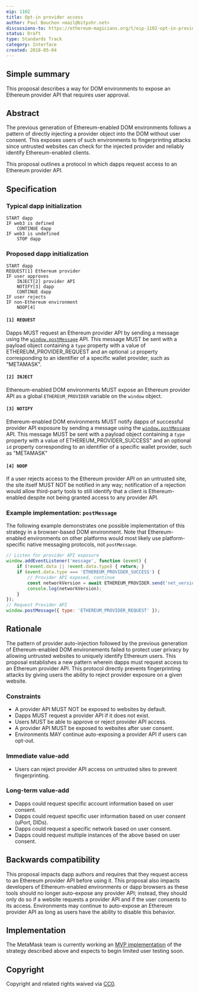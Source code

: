 ```yaml
---
eip: 1102
title: Opt-in provider access
author: Paul Bouchon <mail@bitpshr.net>
discussions-to: https://ethereum-magicians.org/t/eip-1102-opt-in-provider-access/414
status: Draft
type: Standards Track
category: Interface
created: 2018-05-04
---
```


## Simple summary

This proposal describes a way for DOM environments to expose an Ethereum provider API that requires user approval.

## Abstract

The previous generation of Ethereum-enabled DOM environments follows a pattern of directly injecting a provider object into the DOM without user consent. This exposes users of such environments to fingerprinting attacks since untrusted websites can check for the injected provider and reliably identify Ethereum-enabled clients.

This proposal outlines a protocol in which dapps request access to an Ethereum provider API.

## Specification

### Typical dapp initialization

```
START dapp
IF web3 is defined
    CONTINUE dapp
IF web3 is undefined
    STOP dapp
```

### Proposed dapp initialization

```
START dapp
REQUEST[1] Ethereum provider
IF user approves
    INJECT[2] provider API
    NOTIFY[3] dapp
    CONTINUE dapp
IF user rejects
IF non-Ethereum environment
    NOOP[4]
```

#### `[1] REQUEST`

Dapps MUST request an Ethereum provider API by sending a message using the [`window.postMessage`](https://developer.mozilla.org/en-US/docs/Web/API/Window/postMessage) API. This message MUST be sent with a payload object containing a `type` property with a value of ETHEREUM_PROVIDER_REQUEST and an optional `id` property corresponding to an identifier of a specific wallet provider, such as "METAMASK".

#### `[2] INJECT`

Ethereum-enabled DOM environments MUST expose an Ethereum provider API as a global `ETHEREUM_PROVIDER` variable on the `window` object.

#### `[3] NOTIFY`

Ethereum-enabled DOM environments MUST notify dapps of successful provider API exposure by sending a message using the [`window.postMessage`](https://developer.mozilla.org/en-US/docs/Web/API/Window/postMessage) API. This message MUST be sent with a payload object containing a `type` property with a value of ETHEREUM_PROVIDER_SUCCESS" and an optional `id` property corresponding to an identifier of a specific wallet provider, such as "METAMASK"

#### `[4] NOOP`

If a user rejects access to the Ethereum provider API on an untrusted site, the site itself MUST NOT be notified in any way; notification of a rejection would allow third-party tools to still identify that a client is Ethereum-enabled despite not being granted access to any provider API.

### Example implementation: `postMessage`

The following example demonstrates one possible implementation of this strategy in a browser-based DOM environment. Note that Ethereum-enabled environments on other platforms would most likely use platform-specific native messaging protocols, not `postMessage`.

```js
// Listen for provider API exposure
window.addEventListener('message', function (event) {
    if (!event.data || !event.data.type) { return; }
    if (event.data.type === 'ETHEREUM_PROVIDER_SUCCESS') {
        // Provider API exposed, continue
        const networkVersion = await ETHEREUM_PROVIDER.send('net_version', []);
        console.log(networkVersion);
    }
});
// Request Provider API
window.postMessage({ type: 'ETHEREUM_PROVIDER_REQUEST' });
```

## Rationale

The pattern of provider auto-injection followed by the previous generation of Ethereum-enabled DOM environements failed to protect user privacy by allowing untrusted websites to uniquely identify Ethereum users. This proposal establishes a new pattern wherein dapps must request access to an Ethereum provider API. This protocol directly prevents fingerprinting attacks by giving users the ability to reject provider exposure on a given website.

### Constraints

* A provider API MUST NOT be exposed to websites by default.
* Dapps MUST request a provider API if it does not exist.
* Users MUST be able to approve or reject provider API access.
* A provider API MUST be exposed to websites after user consent.
* Environments MAY continue auto-exposing a provider API if users can opt-out.

### Immediate value-add

* Users can reject provider API access on untrusted sites to prevent fingerprinting.

### Long-term value-add

* Dapps could request specific account information based on user consent.
* Dapps could request specific user information based on user consent (uPort, DIDs).
* Dapps could request a specific network based on user consent.
* Dapps could request multiple instances of the above based on user consent.

## Backwards compatibility

This proposal impacts dapp authors and requires that they request access to an Ethereum provider API before using it. This proposal also impacts developers of Ethereum-enabled environments or dapp browsers as these tools should no longer auto-expose any provider API; instead, they should only do so if a website requests a provider API and if the user consents to its access. Environments may continue to auto-expose an Ethereum provider API as long as users have the ability to disable this behavior.

## Implementation

The MetaMask team is currently working an [MVP implementation](https://github.com/MetaMask/metamask-extension/pull/4703) of the strategy described above and expects to begin limited user testing soon.

## Copyright

Copyright and related rights waived via [CC0](https://creativecommons.org/publicdomain/zero/1.0/).
